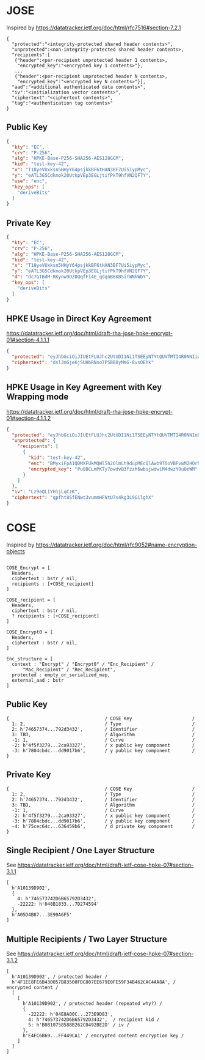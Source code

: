 # JOSE

Inspired by https://datatracker.ietf.org/doc/html/rfc7516#section-7.2.1

~~~~ text
{
  "protected":"<integrity-protected shared header contents>",
  "unprotected":<non-integrity-protected shared header contents>,
  "recipients":[
   {"header":<per-recipient unprotected header 1 contents>,
    "encrypted_key":"<encrypted key 1 contents>"},
   ...
   {"header":<per-recipient unprotected header N contents>,
    "encrypted_key":"<encrypted key N contents>"}],
  "aad":"<additional authenticated data contents>",
  "iv":"<initialization vector contents>",
  "ciphertext":"<ciphertext contents>",
  "tag":"<authentication tag contents>"
}
~~~~

## Public Key

~~~~ json
{
  "kty": "EC",
  "crv": "P-256",
  "alg": "HPKE-Base-P256-SHA256-AES128GCM",
  "kid": "test-key-42",
  "x": "T18yeVUxksn5HHyY64psjkkBF6tHAN3BF7Ui5iypMyc",
  "y": "eATL3G5Cdkmok20UtkpVEp3EGLjtifPkT9hfVN2QF7Y",
  "use": "enc",
  "key_ops": [
    "deriveBits"
  ]
}
~~~~

## Private Key

~~~~ json
{
  "kty": "EC",
  "crv": "P-256",
  "alg": "HPKE-Base-P256-SHA256-AES128GCM",
  "kid": "test-key-42",
  "x": "T18yeVUxksn5HHyY64psjkkBF6tHAN3BF7Ui5iypMyc",
  "y": "eATL3G5Cdkmok20UtkpVEp3EGLjtifPkT9hfVN2QF7Y",
  "d": "dc7GTBdM-RKynw9OzDQqfFi4E_qdqnB6KBSiTWNkWbY",
  "key_ops": [
    "deriveBits"
  ]
}
~~~~

## HPKE Usage in Direct Key Agreement

https://datatracker.ietf.org/doc/html/draft-rha-jose-hpke-encrypt-01#section-4.1.1.1

~~~~ json
{
  "protected": "eyJhbGciOiJIUEtFLUJhc2UtUDI1Ni1TSEEyNTYtQUVTMTI4R0NNIiwiZW5jIjoiQkZZTlhZN2JCdXQ5YjZlNW5xdmdBLVhTTzZ0SFdGOFNmNjBUdG9wNHVzVHlHRVJka1pwTmxod1ZLU2hTRDJRMW5rZldHd0pQZ2pPVko1ZzA2blNzNzJRIiwia2lkIjoidGVzdC1rZXktNDIifQ",
  "ciphertext": "dslJmGje6jSUHbRNno7PSBB8yMmG-8vsOEhk"
}
~~~~

## HPKE Usage in Key Agreement with Key Wrapping mode

https://datatracker.ietf.org/doc/html/draft-rha-jose-hpke-encrypt-01#section-4.1.1.2

~~~~ json
{
  "protected": "eyJhbGciOiJIUEtFLUJhc2UtUDI1Ni1TSEEyNTYtQUVTMTI4R0NNIn0",
  "unprotected": {
    "recipients": [
      {
        "kid": "test-key-42",
        "enc": "BMyxiFpA1QDMXFUkMQWl5h2OlmLh9dupMEcQlAwb9TOoVBFvwM2HOrhoIKnCTaeqZ-fOZW6CidExGUWJ0IuhAmw",
        "encrypted_key": "Pu8BCLmPKTy7owdvB3fzzh6wbsjwdwiM4dwzY9uOeWM"
      }
    ]
  },
  "iv": "Lz9eQLIYH1jLqCzK",
  "ciphertext": "qpfht8SfENwt3vummHFNtU7s4kg3L9GilghX"
}
~~~~

# COSE

Inspired by https://datatracker.ietf.org/doc/html/rfc9052#name-encryption-objects

~~~~ text

COSE_Encrypt = [
  Headers,
  ciphertext : bstr / nil,
  recipients : [+COSE_recipient]
]

COSE_recipient = [
  Headers,
  ciphertext : bstr / nil,
  ? recipients : [+COSE_recipient]
]

COSE_Encrypt0 = [
  Headers,
  ciphertext : bstr / nil,
]

Enc_structure = [
  context : "Encrypt" / "Encrypt0" / "Enc_Recipient" /
      "Mac_Recipient" / "Rec_Recipient",
  protected : empty_or_serialized_map,
  external_aad : bstr
]

~~~~

## Public Key

~~~~ cbor-diag
{                                   / COSE Key                      /
  1: 2,                             / Type                          /
  2: h'74657374...792d3432',        / Identifier                    /
  3: TBD,                           / Algorithm                     /
  -1: 1,                            / Curve                         /
  -2: h'4f5f3279...2ca93327',       / x public key component        /
  -3: h'7804cbdc...dd9017b6',       / y public key component        /
}
~~~~

## Private Key

~~~~ cbor-diag
{                                   / COSE Key                      /
  1: 2,                             / Type                          /
  2: h'74657374...792d3432',        / Identifier                    /
  3: TBD,                           / Algorithm                     /
  -1: 1,                            / Curve                         /
  -2: h'4f5f3279...2ca93327',       / x public key component        /
  -3: h'7804cbdc...dd9017b6',       / y public key component        /
  -4: h'75cec64c...636459b6',       / d private key component       /
}
~~~~

## Single Recipient / One Layer Structure 

See https://datatracker.ietf.org/doc/html/draft-ietf-cose-hpke-07#section-3.1.1

~~~~ cbor-diag
[
  h'A10139D902', 
  {
    4: h'746573742D6B65792D3432', 
    -22222: h'048B1833...7D274594'
  }, 
  h'A05D4B87...3E99A6F5'
]
~~~~

## Multiple Recipients / Two Layer Structure

See https://datatracker.ietf.org/doc/html/draft-ietf-cose-hpke-07#section-3.1.2

~~~~ cbor-diag
[
  h'A10139D902', / protected header /
  h'4F1EE8FE6B430057B83500FDC807EE679E0FE59F34B462CAC4AA8A', / encrypted content /
  [
    [
      h'A10139D902', / protected header (repeated why?) /
      {
        -22222: h'04E8A00C...273E9D83', 
        4: h'746573742D6B65792D3432',  / recipient kid /
        5: h'B0810758588B262C0492BE2D' / iv /
      }, 
      h'E4FC6B69...FF449CA1' / encrypted content encryption key /
    ]
  ]
]
~~~~